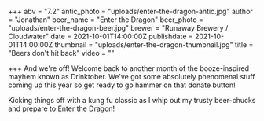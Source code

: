 +++
abv = "7.2"
antic_photo = "uploads/enter-the-dragon-antic.jpg"
author = "Jonathan"
beer_name = "Enter the Dragon"
beer_photo = "uploads/enter-the-dragon-beer.jpg"
brewer = "Runaway Brewery / Cloudwater"
date = 2021-10-01T14:00:00Z
publishdate = 2021-10-01T14:00:00Z
thumbnail = "uploads/enter-the-dragon-thumbnail.jpg"
title = "Beers don't hit back"
video = ""

+++
And we're off! Welcome back to another month of the booze-inspired mayhem known as Drinktober. We've got some absolutely phenomenal stuff coming up this year so get ready to go hammer on that donate button!

Kicking things off with a kung fu classic as I whip out my trusty beer-chucks and prepare to Enter the Dragon!